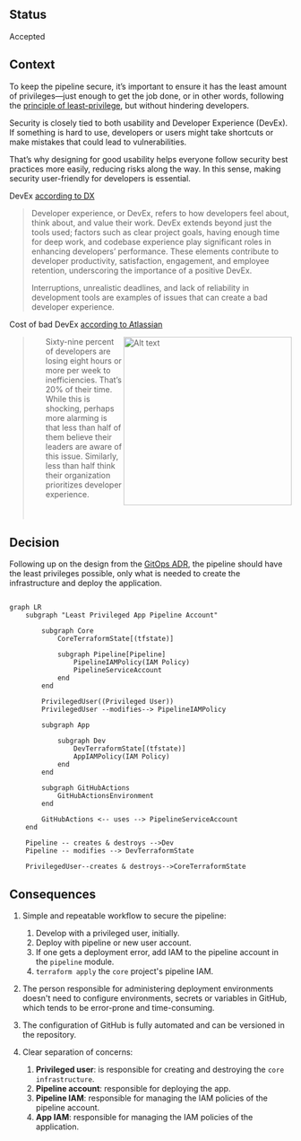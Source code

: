 ## Status
Accepted

## Context
To keep the pipeline secure, it’s important to ensure it has the least amount of privileges—just enough to get the job done, or in other words, following the [principle of least-privilege](https://www.paloaltonetworks.com/cyberpedia/what-is-the-principle-of-least-privilege), but without hindering developers.

Security is closely tied to both usability and Developer Experience (DevEx). If something is hard to use, developers or users might take shortcuts or make mistakes that could lead to vulnerabilities. 

That’s why designing for good usability helps everyone follow security best practices more easily, reducing risks along the way. In this sense, making security user-friendly for developers is essential.

DevEx [according to DX](https://getdx.com/blog/developer-experience/#:~:text=Developer%20experience%2C%20or%20DevEx%2C%20refers,roles%20in%20enhancing%20developers'%20performance.)

> Developer experience, or DevEx, refers to how developers feel about, think about, and value their work. DevEx extends beyond just the tools used; factors such as clear project goals, having enough time for deep work, and codebase experience play significant roles in enhancing developers’ performance. These elements contribute to developer productivity, satisfaction, engagement, and employee retention, underscoring the importance of a positive DevEx.
>
> Interruptions, unrealistic deadlines, and lack of reliability in development tools are examples of issues that can create a bad developer experience.

Cost of bad DevEx [according to Atlassian](https://www.atlassian.com/blog/developer/developer-experience-report-2024)

> <div style="display: inline-block; ; margin-left: 25px; margin-bottom: 25px;"><img src="https://atlassianblog.wpengine.com/wp-content/uploads/2024/07/csd-11201-1-pie-chart-working-hours.png" alt="Alt text" width="300" align="right"/> Sixty-nine percent of developers are losing eight hours or more per week to inefficiencies. That’s 20% of their time. While this is shocking, perhaps more alarming is that less than half of them believe their leaders are aware of this issue. Similarly, less than half think their organization prioritizes developer experience.</div>

## Decision
Following up on the design from the [GitOps ADR](2%20-%20GitOps.md), the pipeline should have the least privileges possible, only what is needed to create the infrastructure and deploy the application.

```mermaid

graph LR
    subgraph "Least Privileged App Pipeline Account"
        
        subgraph Core
            CoreTerraformState[(tfstate)]

            subgraph Pipeline[Pipeline]
                PipelineIAMPolicy(IAM Policy)
                PipelineServiceAccount
            end
        end

        PrivilegedUser((Privileged User))
        PrivilegedUser --modifies--> PipelineIAMPolicy

        subgraph App
        
            subgraph Dev
                DevTerraformState[(tfstate)] 
                AppIAMPolicy(IAM Policy)
            end
        end

        subgraph GitHubActions
            GitHubActionsEnvironment
        end

        GitHubActions <-- uses --> PipelineServiceAccount
    end

    Pipeline -- creates & destroys -->Dev
    Pipeline -- modifies --> DevTerraformState

    PrivilegedUser--creates & destroys-->CoreTerraformState

```


## Consequences

1. Simple and repeatable workflow to secure the pipeline:
    1. Develop with a privileged user, initially.
    1. Deploy with pipeline or new user account.
    2. If one gets a deployment error, add IAM to the pipeline account in the `pipeline` module.
    3. `terraform apply` the `core` project's pipeline IAM.

2. The person responsible for administering deployment environments doesn't need to configure environments, secrets or variables in GitHub, which tends to be error-prone and time-consuming.

3. The configuration of GitHub is fully automated and can be versioned in the repository.

4. Clear separation of concerns: 

    1. **Privileged user**: is responsible for creating and destroying the `core infrastructure`.
    2. **Pipeline account**: responsible for deploying the app.
    3. **Pipeline IAM**: responsible for managing the IAM policies of the pipeline account.
    4. **App IAM**: responsible for managing the IAM policies of the application.


